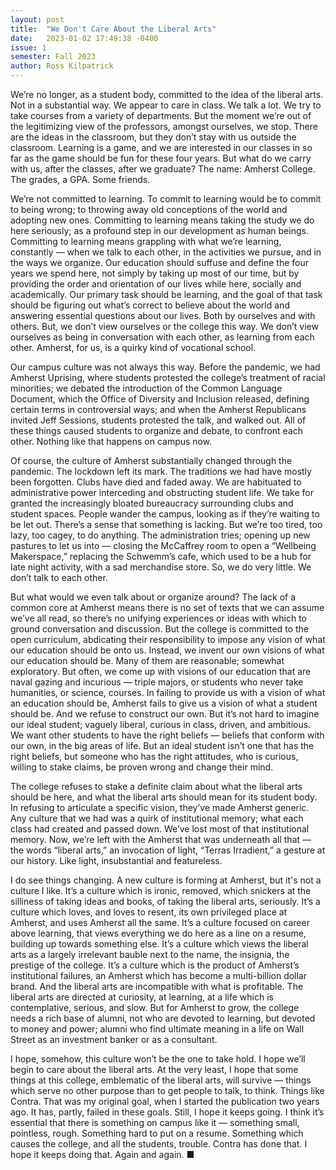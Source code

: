 ```yaml
---
layout: post
title:  "We Don't Care About the Liberal Arts"
date:   2023-01-02 17:49:38 -0400
issue: 1
semester: Fall 2023
author: Ross Kilpatrick
---
```


We’re no longer, as a student body, committed to the idea of the liberal arts. Not in a substantial way. We appear to care in class. We talk a lot. We try to take courses from a variety of departments. But the moment we’re out of the legitimizing view of the professors, amongst ourselves, we stop. There are the ideas in the classroom, but they don’t stay with us outside the classroom. Learning is a game, and we are interested in our classes in so far as the game should be fun for these four years. But what do we carry with us, after the classes, after we graduate? The name: Amherst College. The grades, a GPA. Some friends.

We’re not committed to learning. To commit to learning would be to commit to being wrong; to throwing away old conceptions of the world and adopting new ones. Committing to learning means taking the study we do here seriously; as a profound step in our development as human beings. Committing to learning means grappling with what we’re learning, constantly — when we talk to each other, in the activities we pursue, and in the ways we organize. Our education should suffuse and define the four years we spend here, not simply by taking up most of our time, but by providing the order and orientation of our lives while here, socially and academically. Our primary task should be learning, and the goal of that task should be figuring out what’s correct to believe about the world and answering essential questions about our lives. Both by ourselves and with others. But, we don’t view ourselves or the college this way. We don’t view ourselves as being in conversation with each other, as learning from each other. Amherst, for us, is a quirky kind of vocational school.

Our campus culture was not always this way. Before the pandemic, we had Amherst Uprising, where students protested the college’s treatment of racial minorities; we debated the introduction of the Common Language Document, which the Office of Diversity and Inclusion released, defining certain terms in controversial ways; and when the Amherst Republicans invited Jeff Sessions, students protested the talk, and walked out. All of these things caused students to organize and debate, to confront each other. Nothing like that happens on campus now.

Of course, the culture of Amherst substantially changed through the pandemic. The lockdown left its mark. The traditions we had have mostly been forgotten. Clubs have died and faded away. We are habituated to administrative power interceding and obstructing student life. We take for granted the increasingly bloated bureaucracy surrounding clubs and student spaces. People wander the campus, looking as if they’re waiting to be let out. There’s a sense that something is lacking. But we’re too tired, too lazy, too cagey, to do anything. The administration tries; opening up new pastures to let us into — closing the McCaffrey room to open a “Wellbeing Makerspace,” replacing the Schwemm’s cafe, which used to be a hub for late night activity, with a sad merchandise store. So, we do very little. We don’t talk to each other.

But what would we even talk about or organize around? The lack of a common core at Amherst means there is no set of texts that we can assume we’ve all read, so there’s no unifying experiences or ideas with which to ground conversation and discussion. But the college is committed to the open curriculum, abdicating their responsibility to impose any vision of what our education should be onto us. Instead, we invent our own visions of what our education should be. Many of them are reasonable; somewhat exploratory. But often, we come up with visions of our education that are naval gazing and incurious — triple majors, or students who never take humanities, or science, courses. In failing to provide us with a vision of what an education should be, Amherst fails to give us a vision of what a student should be. And we refuse to construct our own. But it’s not hard to imagine our ideal student; vaguely liberal, curious in class, driven, and ambitious. We want other students to have the right beliefs — beliefs that conform with our own, in the big areas of life. But an ideal student isn’t one that has the right beliefs, but someone who has the right attitudes, who is curious, willing to stake claims, be proven wrong and change their mind.

The college refuses to stake a definite claim about what the liberal arts should be here, and what the liberal arts should mean for its student body. In refusing to articulate a specific vision, they’ve made Amherst generic. Any culture that we had was a quirk of institutional memory; what each class had created and passed down. We’ve lost most of that institutional memory. Now, we’re left with the Amherst that was underneath all that — the words “liberal arts,” an invocation of light, “Terras Irradient,” a gesture at our history. Like light, insubstantial and featureless.

I do see things changing. A new culture is forming at Amherst, but it's not a culture I like. It’s a culture which is ironic, removed, which snickers at the silliness of taking ideas and books, of taking the liberal arts, seriously. It’s a culture which loves, and loves to resent, its own privileged place at Amherst, and uses Amherst all the same. It’s a culture focused on career above learning, that views everything we do here as a line on a resume, building up towards something else. It’s a culture which views the liberal arts as a largely irrelevant bauble next to the name, the insignia, the prestige of the college. It’s a culture which is the product of Amherst’s institutional failures, an Amherst which has become a multi-billion dollar brand. And the liberal arts are incompatible with what is profitable. The liberal arts are directed at curiosity, at learning, at a life which is contemplative, serious, and slow. But for Amherst to grow, the college needs a rich base of alumni, not who are devoted to learning, but devoted to money and power; alumni who find ultimate meaning in a life on Wall Street as an investment banker or as a consultant.

I hope, somehow, this culture won’t be the one to take hold. I hope we’ll begin to care about the liberal arts. At the very least, I hope that some things at this college, emblematic of the liberal arts, will survive — things which serve no other purpose than to get people to talk, to think. Things like Contra. That was my original goal, when I started the publication two years ago. It has, partly, failed in these goals. Still, I hope it keeps going. I think it’s essential that there is something on campus like it — something small, pointless, rough. Something hard to put on a resume. Something which causes the college, and all the students, trouble. Contra has done that. I hope it keeps doing that. Again and again. ■
